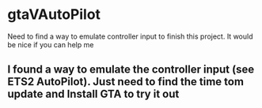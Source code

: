 # gtaVAutoPilot
Need to find a way to emulate controller input to finish this project. It would be nice if you can help me

## I found a way to emulate the controller input (see ETS2 AutoPilot). Just need to find the time tom update and Install GTA to try it out 
